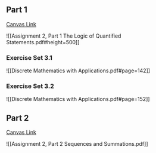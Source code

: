 ## Part 1

[Canvas Link](https://canvas.oregonstate.edu/courses/1946372/assignments/9505181)

![[Assignment 2, Part 1 The Logic of Quantified Statements.pdf#height=500]]
### Exercise Set 3.1

![[Discrete Mathematics with Applications.pdf#page=142]]

### Exercise Set 3.2
![[Discrete Mathematics with Applications.pdf#page=152]]
## Part 2

[Canvas Link](https://canvas.oregonstate.edu/courses/1946372/assignments/9505180?module_item_id=23945352)

![[Assignment 2, Part 2 Sequences and Summations.pdf]]